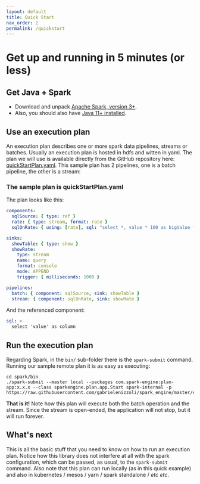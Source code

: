 ```yaml
---
layout: default
title: Quick Start
nav_order: 2
permalink: /quickstart
---
```


# Get up and running in 5 minutes (or less)

## Get Java + Spark

* Download and unpack [Apache Spark, version 3+](https://spark.apache.org/downloads.html).
* Also, you should also have [Java 11+ installed](https://aws.amazon.com/corretto/).

## Use an execution plan

An execution plan describes one or more spark data pipelines, streams or batches.
Usually an execution plan is hosted in hdfs and witten in yaml.
The plan we will use is available directly from the GitHub repository here: [quickStartPlan.yaml](https://raw.githubusercontent.com/gabrielenizzoli/spark_engine/master/examples/plans/quickStartPlan.yaml).
This sample plan has 2 pipelines, one is a batch pipeline, the other is a stream:

### The sample plan is quickStartPlan.yaml

The plan looks like this:

```yaml
components:
  sqlSource: { type: ref }
  rate: { type: stream, format: rate }
  sqlOnRate: { using: [rate], sql: "select *, value * 100 as bigValue from rate" }

sinks:
  showTable: { type: show }
  showRate:
    type: stream
    name: query
    format: console
    mode: APPEND
    trigger: { milliseconds: 1000 }

pipelines:
  batch: { component: sqlSource, sink: showTable }
  stream: { component: sqlOnRate, sink: showRate }
```

And the referenced component:

```yaml
sql: >
  select 'value' as column
```

## Run the execution plan

Regarding Spark, in the `bin/` sub-folder there is the `spark-submit` command.
Running our sample remote plan it is as easy as executing:

```shell
cd spark/bin
./spark-submit --master local --packages com.spark-engine:plan-app:x.x.x --class sparkengine.plan.app.Start spark-internal -p https://raw.githubusercontent.com/gabrielenizzoli/spark_engine/master/examples/plans/quickStartPlan.yaml
```

**That is it!** Note how this plan will execute both the batch operation and the stream.
Since the stream is open-ended, the application will not stop, but it will run forever.

## What's next

This is all the basic stuff that you need to know on how to run an execution plan.
Notice how this library does not interfere at all with the spark configuration, which can be passed, as usual, to the `spark-submit` command.
Also note that this plan can run locally (as in this quick example) and also in kubernetes / mesos / yarn / spark standalone / _etc etc_.
